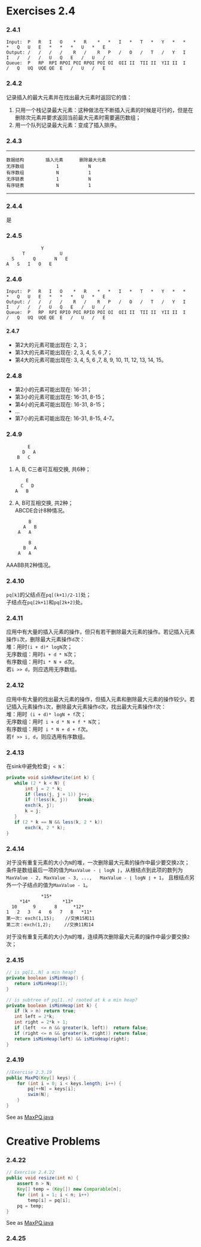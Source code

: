 Exercises 2.4
==
### 2.4.1
    Input:  P   R   I   O    *   R    *   *   I   *   T   *   Y   *   *   *   Q   U   E   *   *   *   U   *   E
    Output: /   /   /   /    R   /    R   P   /   O   /   T   /   Y   I   I   /   /   /   U   Q   E   /   U   /
    Queue:  P   RP  RPI RPOI POI RPOI POI OI  OII II  TII II  YII II  I   /   Q   UQ  UQE QE  E   /   U   /   E
### 2.4.2
记录插入的最大元素并在找出最大元素时返回它的值：
1. 只用一个栈记录最大元素：这种做法在不断插入元素的时候是可行的，但是在删除次元素并要求返回当前最大元素时需要遍历数组；
2. 用一个队列记录最大元素：变成了插入排序。
### 2.4.3
---
    数据结构        插入元素      删除最大元素
    无序数组            1           N
    有序数组            N           1
    无序链表            1           N
    有序链表            N           1
---
### 2.4.4
是
### 2.4.5
                 Y
          T             U
      S       Q       N   E
    A   S   I   O   E
### 2.4.6
    Input:  P   R   I   O    *   R    *   *   I   *   T   *   Y   *   *   *   Q   U   E   *   *   *   U   *   E
    Output: /   /   /   /    R   /    R   P   /   O   /   T   /   Y   I   I   /   /   /   U   Q   E   /   U   /
    Queue:  P   RP  RPI RPIO POI RPIO POI OI  OII II  TII II  YII II  I   /   Q   UQ  UQE QE  E   /   U   /   E
#### 2.4.7
* 第2大的元素可能出现在: 2, 3；
* 第3大的元素可能出现在: 2, 3, 4, 5, 6 ,7；
* 第4大的元素可能出现在: 3, 4, 5, 6 ,7, 8, 9, 10, 11, 12, 13, 14, 15。
### 2.4.8
* 第2小的元素可能出现在: 16-31；
* 第3小的元素可能出现在: 16-31, 8-15；
* 第4小的元素可能出现在: 16-31, 8-15；
* ...
* 第7小的元素可能出现在: 16-31, 8-15, 4-7。
### 2.4.9
            E
          D   A
        B   C
1. A, B, C三者可互相交换, 共6种；

           E
         C   D
       A   B
2. A, B可互相交换, 共2种；<br>
ABCDE合计8种情况。<br>

            B
          A   B
        A   A
    
            B
          B   A
        A   A
 AAABB共2种情况。
 ### 2.4.10
 `pq[k]`的父结点在`pq[(k+1)/2-1]`处；<br>
 子结点在`pq[2k+1]`和`pq[2k+2]`处。
 ### 2.4.11
 应用中有大量的插入元素的操作，但只有若干删除最大元素的操作。若记插入元素操作`i`次，删除最大元素操作`d`次：<br>
 堆：用时` (i + d)* logN `次；<br>
 无序数组：用时` i + d * N `次；<br>
 有序数组：用时` i * N + d `次。<br>
 若` i >> d `，则应选用无序数组。<br>
 ### 2.4.12
 应用中有大量的找出最大元素的操作，但插入元素和删除最大元素的操作较少。若记插入元素操作`i`次，删除最大元素操作`d`次，找出最大元素操作`f`次：<br>
 堆：用时` (i + d)* logN + f`次；<br>
 无序数组：用时` i + d * N + f * N`次；<br>
 有序数组：用时` i * N + d + f`次。<br>
 若` f >> i, d `，则应选用有序数组。<br>
 ### 2.4.13
 在sink中避免检查`j < N`：
 ```Java
private void sinkRewrite(int k) {
    while (2 * k < N) {
        int j = 2 * k;
        if (less(j, j + 1)) j++;
        if (!less(k, j))    break;
        exch(k, j);
        k = j;
    }
    if (2 * k == N && less(k, 2 * k))
        exch(k, 2 * k);
}
 ```
 ### 2.4.14
 对于没有重复元素的大小为`N`的堆，一次删除最大元素的操作中最少要交换`2`次；<br>
 条件是数组最后一项的值为` MaxValue - ⌊ logN ⌋ `，从根结点到此项的数列为` MaxValue - 2, MaxValue - 3, ...,   MaxValue - ⌊ logN ⌋ + 1`，
 且根结点另外一个子结点的值为` MaxValue - 1 `。
 
                 *15*
         *14*            *13*
      10      9       8      *12*
    1   2   3   4   6   7   8   *11*
    第一次: exch(1,15);    //交换15和11
    第二次：exch(1,2);     //交换11和14
 对于没有重复元素的大小为`N`的堆，连续两次删除最大元素的操作中最少要交换`2`次；<br>
 ### 2.4.15
 ```Java
 // is pq[1..N] a min heap?
private boolean isMinHeap() {
    return isMinHeap(1);
}

// is subtree of pq[1..n] rooted at k a min heap?
private boolean isMinHeap(int k) {
    if (k > n) return true;
    int left = 2*k;
    int right = 2*k + 1;
    if (left  <= n && greater(k, left))  return false;
    if (right <= n && greater(k, right)) return false;
    return isMinHeap(left) && isMinHeap(right);
}
````
### 2.4.19
```Java
//Exercise 2.3.19
public MaxPQ(Key[] keys) {
    for (int i = 0; i < keys.length; i++) {
        pq[++N] = keys[i];
        swim(N);
    }
}
```
See as [MaxPQ.java](https://github.com/baozzz1/Algorithms-Learning/blob/master/2-Sorting/Exercise_2_4_PriorityQueues/MaxPQ.java)<br>
# Creative Problems
### 2.4.22
```Java
// Exercise 2.4.22
public void resize(int n) {
    assert n > N;
    Key[] temp = (Key[]) new Comparable[n];
    for (int i = 1; i < n; i++)
        temp[i] = pq[i];
    pq = temp;
}
```
See as [MaxPQ.java](https://github.com/baozzz1/Algorithms-Learning/blob/master/2-Sorting/Exercise_2_4_PriorityQueues/MaxPQ.java)<br>
### 2.4.25




